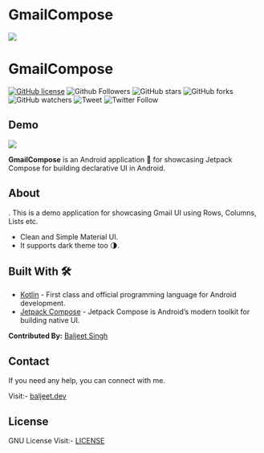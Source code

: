 # GmailCompose
![](https://github.com/iambaljeet/GmailCompose/blob/master/art/gmailComposeUI.png)

# GmailCompose

[![GitHub license](https://img.shields.io/github/license/iambaljeet/GmailCompose)](LICENSE)
![Github Followers](https://img.shields.io/github/followers/iambaljeet?label=Follow&style=social)
![GitHub stars](https://img.shields.io/github/stars/iambaljeet/GmailCompose)
![GitHub forks](https://img.shields.io/github/forks/iambaljeet/GmailCompose)
![GitHub watchers](https://img.shields.io/github/watchers/iambaljeet/GmailCompose?style=social)
![Tweet](	https://img.shields.io/twitter/url?url=https%3A%2F%2Fgithub.com%2Fiambaljeet%2FGmailCompose)
![Twitter Follow](https://img.shields.io/twitter/follow/yetanotherdev_?label=Follow&style=social)

## Demo
![](https://github.com/iambaljeet/GmailCompose/blob/master/art/demoUI.webp)

**GmailCompose** is an Android application 📱 for showcasing Jetpack Compose for building declarative UI in Android.


## About
. This is a demo application for showcasing Gmail UI using Rows, Columns, Lists etc.
- Clean and Simple Material UI.
- It supports dark theme too 🌗.

## Built With 🛠
- [Kotlin](https://kotlinlang.org/) - First class and official programming language for Android development.
- [Jetpack Compose](https://developer.android.com/jetpack/compose) - Jetpack Compose is Android’s modern toolkit for building native UI.

**Contributed By:** [Baljeet Singh](https://github.com/iambaljeet/)

## Contact
If you need any help, you can connect with me.

Visit:- [baljeet.dev](https://baljeet.dev)

## License

GNU License Visit:- [LICENSE](https://github.com/iambaljeet/GmailCompose/blob/master/LICENSE)

